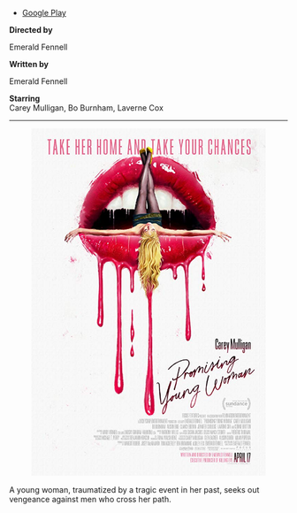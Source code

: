<ul class="tags">
  <li><a href="https://play.google.com/store/movies/details/Promising_Young_Woman?id=3700F5D0FDC0B1CCMV" target="_blank">Google Play</a></li>
</ul>

<div class="row">
  <div class="flex-child">
    <strong>Directed by</strong>
    <p>Emerald Fennell</p>
  </div>
  <div class="flex-child">
    <strong>Written by</strong>
    <p>Emerald Fennell</p>
  </div>
</div>

**Starring**  
Carey Mulligan, Bo Burnham, Laverne Cox

---

<div class="row">
  <figure class="flex-child flex-child-third">
    <img src="img/promisingyoungwoman/poster.jpg" alt="I, Tonya poster">
  </figure>
  <p class="flex-child flex-child-two-third">
    A young woman, traumatized by a tragic event in her past, seeks out vengeance against men who cross her path.
  </p>
</div>
